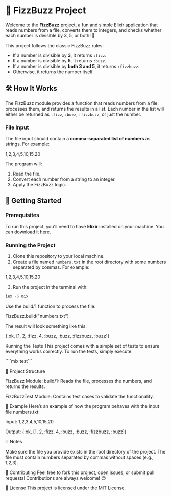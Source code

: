 # 🎉 FizzBuzz Project

Welcome to the **FizzBuzz** project, a fun and simple Elixir application that reads numbers from a file, converts them to integers, and checks whether each number is divisible by 3, 5, or both! 🚀

This project follows the classic FizzBuzz rules:

- If a number is divisible by **3**, it returns `:fizz`.
- If a number is divisible by **5**, it returns `:buzz`.
- If a number is divisible by **both 3 and 5**, it returns `:fizzbuzz`.
- Otherwise, it returns the number itself.

## 🛠️ How It Works

The FizzBuzz module provides a function that reads numbers from a file, processes them, and returns the results in a list. Each number in the list will either be returned as `:fizz`, `:buzz`, `:fizzbuzz`, or just the number.

### File Input

The file input should contain a **comma-separated list of numbers** as strings. For example:

1,2,3,4,5,10,15,20

The program will:

1. Read the file.
2. Convert each number from a string to an integer.
3. Apply the FizzBuzz logic.

## 🚀 Getting Started

### Prerequisites

To run this project, you'll need to have **Elixir** installed on your machine. You can download it [here](https://elixir-lang.org/install.html).

### Running the Project

1. Clone this repository to your local machine.
2. Create a file named `numbers.txt` in the root directory with some numbers separated by commas. For example:

1,2,3,4,5,10,15,20

3. Run the project in the terminal with:

```bash
iex -S mix
```
Use the build/1 function to process the file:

FizzBuzz.build("numbers.txt")

The result will look something like this:

{:ok, [1, 2, :fizz, 4, :buzz, :buzz, :fizzbuzz, :buzz]}

Running the Tests
This project comes with a simple set of tests to ensure everything works correctly. To run the tests, simply execute:

````mix test```

📄 Project Structure

FizzBuzz Module:
build/1: Reads the file, processes the numbers, and returns the results.

FizzBuzzTest Module:
Contains test cases to validate the functionality.

🔧 Example
Here’s an example of how the program behaves with the input file numbers.txt:

Input:
1,2,3,4,5,10,15,20

Output:
{:ok, [1, 2, :fizz, 4, :buzz, :buzz, :fizzbuzz, :buzz]}

💡 Notes

Make sure the file you provide exists in the root directory of the project.
The file must contain numbers separated by commas without spaces (e.g., 1,2,3).

🤝 Contributing
Feel free to fork this project, open issues, or submit pull requests! Contributions are always welcome! 😊

📜 License
This project is licensed under the MIT License.